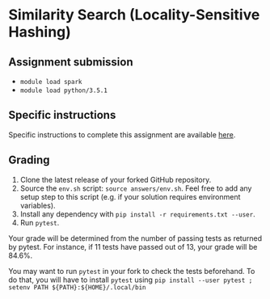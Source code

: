 #  Similarity Search (Locality-Sensitive Hashing)

## Assignment submission

* `module load spark`
* `module load python/3.5.1`



## Specific instructions

Specific instructions to complete this assignment are available [here](./ASSIGNMENT.md).

## Grading


1. Clone the latest release of your forked GitHub repository.
2. Source the `env.sh` script: `source answers/env.sh`. Feel free to add any setup step to this script (e.g. if your solution requires environment variables).
3. Install any dependency with `pip install -r requirements.txt --user`.
4. Run `pytest`.

Your grade will be determined from the number of passing tests as
returned by pytest. For instance, if 11 tests have passed out of 13,
your grade will be 84.6%.

You may want to run `pytest` in your fork to check the tests beforehand. To do that, you will have to install `pytest` using `pip install --user pytest ; setenv PATH ${PATH}:${HOME}/.local/bin`
